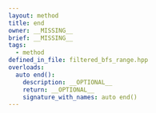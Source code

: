 ```yaml
---
layout: method
title: end
owner: __MISSING__
brief: __MISSING__
tags:
  - method
defined_in_file: filtered_bfs_range.hpp
overloads:
  auto end():
    description: __OPTIONAL__
    return: __OPTIONAL__
    signature_with_names: auto end()
---
```

